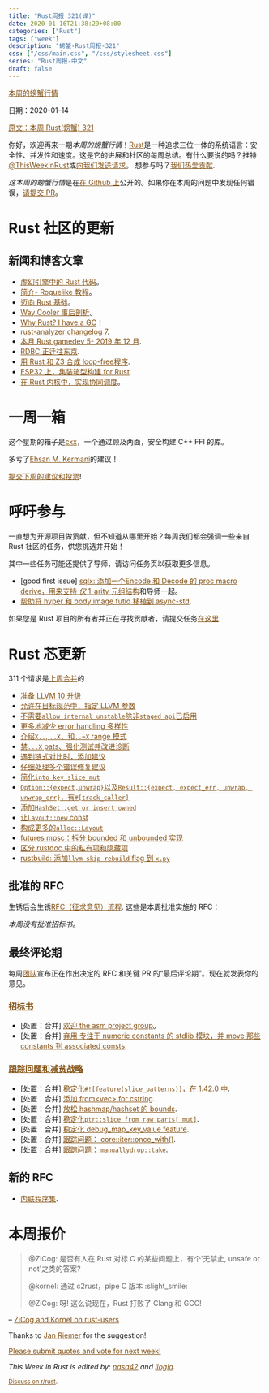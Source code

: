 ```yaml
---
title: "Rust周报 321(译)"
date: 2020-01-16T21:38:29+08:00
categories: ["Rust"]
tags: ["week"]
description: "螃蟹-Rust周报-321"
css: ["/css/main.css", "/css/stylesheet.css"]
series: "Rust周报-中文"
draft: false
---
```


<style>
a { color: #804d0f;}
</style>

[本周的螃蟹行情](https://this-week-in-rust.org/)

日期：2020-01-14

[原文：本周 Rust(螃蟹) 321](https://this-week-in-rust.org/blog/2020/01/14/this-week-in-rust-321/)

你好，欢迎再来一期*本周的螃蟹行情*！[Rust](http://rust-lang.org)是一种追求三位一体的系统语言：安全性、并发性和速度。这是它的进展和社区的每周总结。有什么要说的吗？推特[@ThisWeekInRust](https://twitter.com/ThisWeekInRust)或[向我们发送请求](https://github.com/cmr/this-week-in-rust)。 想参与吗？[我们热爱贡献](https://github.com/rust-lang/rust/blob/master/CONTRIBUTING.md).

*这本周的螃蟹行情*是在[在 Github 上](https://github.com/cmr/this-week-in-rust)公开的。如果你在本周的问题中发现任何错误，[请提交 PR](https://github.com/cmr/this-week-in-rust/pulls)。

# Rust 社区的更新

## 新闻和博客文章

- [虚幻引擎中的 Rust 代码](https://ejmahler.github.io/rust_in_unreal/)。
- [简介- Roguelike 教程](http://bfnightly.bracketproductions.com/rustbook/chapter_0.html)。
- [迈向 Rust 基础](https://smallcultfollowing.com/babysteps/blog/2020/01/09/towards-a-rust-foundation/)。
- [Way Cooler 事后剖析](http://way-cooler.org/blog/2020/01/09/way-cooler-post-mortem.html)。
- [Why Rust? I have a GC](https://llogiq.github.io/2020/01/10/rustvsgc.html)！
- [rust-analyzer changelog 7](https://rust-analyzer.github.io/thisweek/2020/01/13/changelog-7.html).
- [本月 Rust gamedev 5- 2019 年 12 月](https://rust-gamedev.github.io/posts/newsletter-005/).
- [RDBC 正迁往东京](https://andygrove.io/2020/01/rust-database-connectivity-rdbc/).
- [用 Rust 和 Z3 合成 loop-free程序](https://fitzgeraldnick.com/2020/01/13/synthesizing-loop-free-programs.html).
- [ESP32 上，集装箱型构建 for Rust](https://dev.to/mtnmts/containerized-builds-for-rust-on-the-esp32-e8m).
- [在 Rust 内核中，实现协同调度](https://ryan-jacobs1.github.io/2020/01/06/scheduler.html)。

# 一周一箱

这个星期的箱子是[cxx](https://github.com/dtolnay/cxx)，一个通过顾及两面，安全构建 C++ FFI 的库。

多亏了[Ehsan M. Kermani](https://users.rust-lang.org/t/crate-of-the-week/2704/702)的建议！

[提交下周的建议和投票][submit_crate]!

[submit_crate]: https://users.rust-lang.org/t/crate-of-the-week/2704

# 呼吁参与

一直想为开源项目做贡献，但不知道从哪里开始？每周我们都会强调一些来自 Rust 社区的任务，供您挑选并开始！

其中一些任务可能还提供了导师，请访问任务页以获取更多信息。

- \[good first issue] [sqlx: 添加一个Encode 和 Decode 的 proc macro derive，用来支持 _仅_ 1-arity 元组结构](https://github.com/launchbadge/sqlx/issues/34)和导师一起。
- [帮助将 hyper 和 body image futio 移植到 async-std](https://users.rust-lang.org/t/twir-call-for-participation/4821/288).

如果您是 Rust 项目的所有者并正在寻找贡献者，请提交任务[在这里][guidelines].

[guidelines]: https://users.rust-lang.org/t/twir-call-for-participation/4821

# Rust 芯更新

311 个请求是[上周合并][merged]的

[merged]: https://github.com/search?q=is%3Apr+org%3Arust-lang+is%3Amerged+merged%3A2020-01-06..2020-01-13

- [准备 LLVM 10 升级](https://github.com/rust-lang/rust/pull/67900)
- [允许在目标规范中，指定 LLVM 参数](https://github.com/rust-lang/rust/pull/68059)
- [不需要`allow_internal_unstable`除非`staged_api`已启用](https://github.com/rust-lang/rust/pull/68114)
- [更多地减少 error handling 多样性](https://github.com/rust-lang/rust/pull/67770)
- [介绍`X..`, `..X`，和`..=X` range 模式](https://github.com/rust-lang/rust/pull/67258)
- [禁`...X` pats、强化测试并改进诊断](https://github.com/rust-lang/rust/pull/68120)
- [遇到链式对比时，添加建议](https://github.com/rust-lang/rust/pull/68108)
- [仔细处理多个错误修复建议](https://github.com/rust-lang/rust/pull/67880)
- [简化`into_key_slice_mut`](https://github.com/rust-lang/rust/pull/67725)
- [`Option::{expect,unwrap}`以及`Result::{expect, expect_err, unwrap, unwrap_err}`，有`#[track_caller]`](https://github.com/rust-lang/rust/pull/67887)
- [添加`HashSet::get_or_insert_owned`](https://github.com/rust-lang/rust/pull/67358)
- [让`Layout::new` const](https://github.com/rust-lang/rust/pull/66254)
- [构成更多的`alloc::Layout`](https://github.com/rust-lang/rust/pull/67494)
- [futures mpsc：拆分 bounded 和 unbounded 实现](https://github.com/rust-lang/futures-rs/pull/1326)
- [区分 rustdoc 中的私有项和隐藏项](https://github.com/rust-lang/rust/pull/67875)
- [rustbuild: 添加`llvm-skip-rebuild` flag 到 `x.py`](https://github.com/rust-lang/rust/pull/68074)

## 批准的 RFC

生锈后会生锈[RFC（征求意见）流程](https://github.com/rust-lang/rfcs#rust-rfcs). 这些是本周批准实施的 RFC：

_本周没有批准招标书。_

## 最终评论期

每周[团队](https://www.rust-lang.org/team.html)宣布正在作出决定的 RFC 和关键 PR 的“最后评论期”。现在就发表你的意见。

### [招标书](https://github.com/rust-lang/rfcs/labels/final-comment-period)

- \[处置：合并] [欢迎 the asm project group](https://github.com/rust-lang/rfcs/pull/2836)。
- \[处置：合并] [弃用 专注于 numeric constants 的 stdlib 模块，并 move 那些 constants 到 associated consts](https://github.com/rust-lang/rfcs/pull/2700).

### [跟踪问题和减贫战略](https://github.com/rust-lang/rust/labels/final-comment-period)

- \[处置：合并] [稳定化`#![feature(slice_patterns)]`，在 1.42.0 中](https://github.com/rust-lang/rust/pull/67712).
- \[处置：合并] [添加 from<vec<nonzerou8>> for cstring](https://github.com/rust-lang/rust/pull/64069).
- \[处置：合并] [放松 hashmap/hashset 的 bounds](https://github.com/rust-lang/rust/pull/67642).
- \[处置：合并] [稳定化`ptr::slice_from_raw_parts[_mut]`](https://github.com/rust-lang/rust/pull/68234).
- \[处置：合并] [稳定化 debug_map_key_value feature](https://github.com/rust-lang/rust/pull/68200).
- \[处置：合并] [跟踪问题： core::iter::once_with()](https://github.com/rust-lang/rust/issues/57581).
- \[处置：合并] [跟踪问题： `manuallydrop::take`](https://github.com/rust-lang/rust/issues/55422).

## 新的 RFC

- [内联程序集](https://github.com/rust-lang/rfcs/pull/2850).

# 本周报价

> @ZiCog: 是否有人在 Rust 对标 C 的某些问题上，有个'无禁止, unsafe or not'之类的答案?
>
> @kornel: 通过 c2rust，pipe C 版本  :slight_smile:
>
> @ZiCog: 呀! 这么说现在，Rust 打败了 Clang 和 GCC!

– [ZiCog and Kornel on rust-users](https://users.rust-lang.org/t/clippy-driving-me-to-insanity-insisting-on-iterators/36796/19)

Thanks to [Jan Riemer](https://users.rust-lang.org/t/twir-quote-of-the-week/328/769) for the suggestion!

[Please submit quotes and vote for next week!](https://users.rust-lang.org/t/twir-quote-of-the-week/328)

_This Week in Rust is edited by: [nasa42](https://github.com/nasa42) and [llogiq](https://github.com/llogiq)._

<small>[Discuss on r/rust](https://www.reddit.com/r/rust/comments/epinfr/this_week_in_rust_321/).</small>
